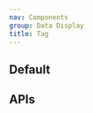 ```yaml
---
nav: Components
group: Data Display
title: Tag
---
```


## Default

<code src="./demos/index.tsx" center></code>

## APIs

<API></API>
